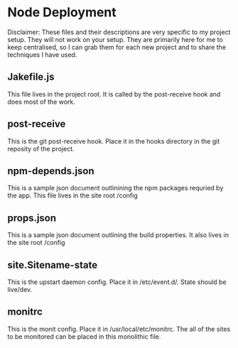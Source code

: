 Node Deployment
====================

Disclaimer: These files and their descriptions are very specific to my project setup. They will not work on your setup. They are primarily here for me to keep centralised, so I can grab them for each new project and to share the techniques I have used.

Jakefile.js
--------------------

This file lives in the project root. It is called by the post-receive hook and does most of the work.


post-receive
--------------------

This is the git post-receive hook. Place it in the hooks directory in the git reposity of the project.


npm-depends.json
--------------------

This is a sample json document outlinining the npm packages requried by the app. This file lives in the site root /config


props.json
--------------------

This is a sample json document outlining the build properties. It also lives in the site root /config


site.Sitename-state
--------------------

This is the upstart daemon config. Place it in /etc/event.d/. State should be live/dev.


monitrc
--------------------

This is the monit config. Place it in /usr/local/etc/monitrc. The all of the sites to be monitored can be placed in this monolithic file.
